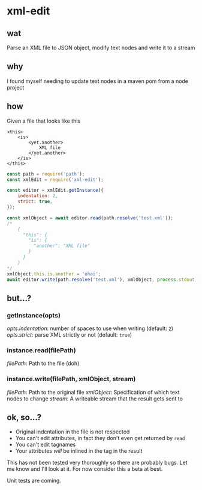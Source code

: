 # xml-edit

## wat

Parse an XML file to JSON object, modify text nodes and write it to a stream

## why

I found myself needing to update text nodes in a maven pom from a node project

## how

Given a file that looks like this
```
<this>
    <is>
        <yet.another>
            XML file
        </yet.another>
    </is>
</this>
```

```javascript
const path = require('path');
const xmlEdit = require('xml-edit');

const editor = xmlEdit.getInstance({
    indentation: 2,
    strict: true,
});

const xmlObject = await editor.read(path.resolve('test.xml'));
/*
    {
      "this": {
        "is": {
          "another": "XML file"
        }
      }
    }
*/
xmlObject.this.is.another = 'ohai';
await editor.write(path.resolve('test.xml'), xmlObject, process.stdout);
```

## but...?

### getInstance(opts)

_opts.indentation_: number of spaces to use when writing (default: `2`)
_opts.strict_: parse XML strictly or not (default: `true`)

### instance.read(filePath)

_filePath_: Path to the file (doh)

### instance.write(filePath, xmlObject, stream)

_filePath_: Path to the original file
_xmlObject_: Specification of which text nodes to change
_stream_: A writeable stream that the result gets sent to

## ok, so...?

* Original indentation in the file is not respected
* You can't edit attributes, in fact they don't even get returned by `read`
* You can't edit tagnames
* Your attributes *will* be inlined in the tag in the result

This has not been tested very thoroughly so there are probably bugs. Let me know and I'll look at it. For now consider this a beta at best.

Unit tests are coming.
